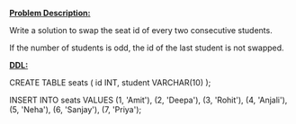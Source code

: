 <ins>**Problem Description:**</ins>

Write a solution to swap the seat id of every two consecutive students.

If the number of students is odd, the id of the last student is not swapped.

<ins>**DDL:**</ins>

CREATE TABLE seats (
    id INT,
    student VARCHAR(10)
);

INSERT INTO seats VALUES 
(1, 'Amit'),
(2, 'Deepa'),
(3, 'Rohit'),
(4, 'Anjali'),
(5, 'Neha'),
(6, 'Sanjay'),
(7, 'Priya');
